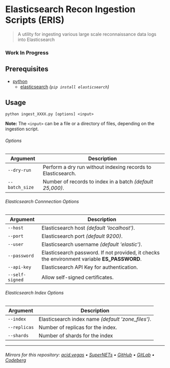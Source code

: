 # Elasticsearch Recon Ingestion Scripts (ERIS)
> A utility for ingesting various large scale reconnaissance data logs into Elasticsearch

### Work In Progress

## Prerequisites
- [python](https://www.python.org/)
    - [elasticsearch](https://pypi.org/project/elasticsearch/) *(`pip install elasticsearch`)*

## Usage
```shell
python ingest_XXXX.py [options] <input>
```
**Note:** The `<input>` can be a file or a directory of files, depending on the ingestion script.

###### Options
| Argument        | Description                                                                                  |
| --------------- | -------------------------------------------------------------------------------------------- |
| `--dry-run`     | Perform a dry run without indexing records to Elasticsearch.                                 |
| `--batch_size`  | Number of records to index in a batch *(default 25,000)*.                                    |

###### Elasticsearch Connnection Options
| Argument        | Description                                                                                  |
| --------------- | -------------------------------------------------------------------------------------------- |
| `--host`        | Elasticsearch host *(default 'localhost')*.                                                  |
| `--port`        | Elasticsearch port *(default 9200)*.                                                         |
| `--user`        | Elasticsearch username *(default 'elastic')*.                                                |
| `--password`    | Elasticsearch password. If not provided, it checks the environment variable **ES_PASSWORD**. |
| `--api-key`     | Elasticsearch API Key for authentication.                                                    |
| `--self-signed` | Allow self-signed certificates.                                                              |

###### Elasticsearch Index Options
| Argument        | Description                                                                                  |
| --------------- | -------------------------------------------------------------------------------------------- |
| `--index`       | Elasticsearch index name *(default 'zone_files')*.                                           |
| `--replicas`    | Number of replicas for the index.                                                            |
| `--shards`      | Number of shards for the index                                                               |

___

###### Mirrors for this repository: [acid.vegas](https://git.acid.vegas/eris) • [SuperNETs](https://git.supernets.org/acidvegas/eris) • [GitHub](https://github.com/acidvegas/eris) • [GitLab](https://gitlab.com/acidvegas/eris) • [Codeberg](https://codeberg.org/acidvegas/eris)